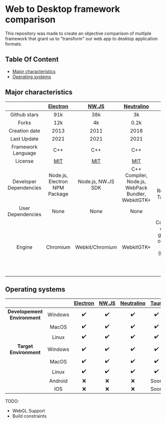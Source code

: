 # Web to Desktop framework comparison

This repository was made to create an objective comparison of multiple framework that grant us to "transform" our web app to desktop application formats.

## Table Of Content
- [Major characteristics](#major-characteristics)
- [Operating systems](#operating-systems)

## Major characteristics

| | [Electron](https://github.com/electron/electron) | [NW.JS](https://github.com/nwjs/nw.js) | [Neutralino](https://github.com/neutralinojs/neutralinojs) | [Tauri](https://github.com/tauri-apps/tauri) |
|:---:|:---:|:---:|:---:|:---:|
| Github stars | 91k | 38k | 3k | 13k |
| Forks | 12k | 4k | 0.2k | 0.3k |
| Creation date | 2013 | 2011 | 2018 | 2017 |
| Last Update | 2021 | 2021 | 2021 | 2021 |
| Framework Language | C++ | C++ | C++ | Rust |
| License | [MIT](https://github.com/electron/electron/blob/master/LICENSE) | [MIT](https://github.com/nwjs/nw.js/blob/nw52/LICENSE) | [MIT](https://github.com/neutralinojs/neutralinojs/blob/master/LICENSE) | [MIT](https://github.com/tauri-apps/tauri/blob/dev/LICENSE) |
| Developer Dependencies | Node.js, Electron NPM Package | Node.js, NW.JS SDK | C++ Compiler, Node.js, WebPack Bundler, WebkitGTK+ | C++ Compiler, Node.JS, Rustc, Cargo, Tauri Bundler |
| User Dependencies | None | None | None | None |
| Engine | Chromium | Webkit/Chromium | WebkitGTK+ | Cocoa/WebKit on macOS, gtk-webkit2 on Linux and MSHTML (IE10/11) or Webkit via Edge on Windows |

## Operating systems

|  |  | [Electron](https://github.com/electron/electron) | [NW.JS](https://github.com/nwjs/nw.js) | [Neutralino](https://github.com/neutralinojs/neutralinojs) | [Tauri](https://github.com/tauri-apps/tauri) |
|:---:|:---:|:---:|:---:|:---:|:---:|
| **Developement Environment** | Windows | ✔️ | ✔️ | ✔️ | ✔️ |
| | MacOS | ✔️ | ✔️ | ✔️ | ✔️ |
| | Linux | ✔️ | ✔️ | ✔️ | ✔️ |
| **Target Environment** | Windows | ✔️ | ✔️ | ✔️ | ✔️ |
| | MacOS | ✔️ | ✔️ | ✔️ | ✔️ |
| | Linux | ✔️ | ✔️ | ✔️ | ✔️ |
| | Android | ❌ | ❌ | ❌ | Soon |
| | IOS | ❌ | ❌ | ❌ | Soon |


TODO:
- WebGL Support
- Build constraints
